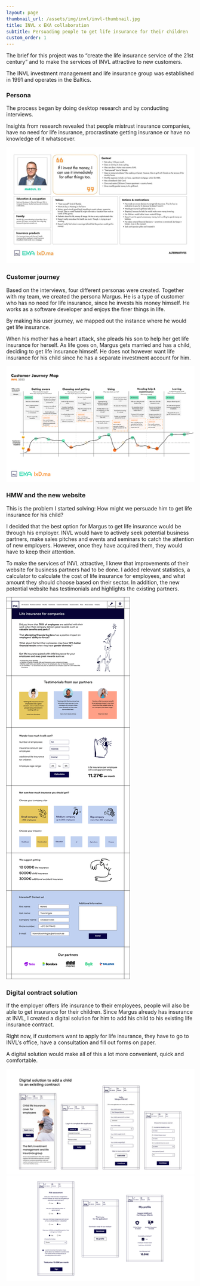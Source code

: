 ```yaml
---
layout: page
thumbnail_url: /assets/img/invl/invl-thumbnail.jpg
title: INVL x EKA collaboration
subtitle: Persuading people to get life insurance for their children
custom_order: 1
---
```

The brief for this project was to “create the life insurance service of the 21st century” and to make the services of INVL attractive to new customers.

The INVL investment management and life insurance group was established in 1991 and operates in the Baltics.

### Persona

The process began by doing desktop research and by conducting interviews.

Insights from research revealed that people mistrust insurance companies, have no need for life insurance, procrastinate getting insurance or have no knowledge of it whatsoever.

![](/assets/img/invl/invl-1.jpg)

### Customer journey

Based on the interviews, four different personas were created. Together with my team, we created the persona Margus. He is a type of customer who has no need for life insurance, since he invests his money himself. He works as a software developer and enjoys the finer things in life.

By making his user journey, we mapped out the instance where he would get life insurance.

When his mother has a heart attack, she pleads his son to help her get life insurance for herself. As life goes on, Margus gets married and has a child, deciding to get life insurance himself. He does not however want life insurance for his child since he has a separate investment account for him.

![](/assets/img/invl/invl-2.png)

### HMW and the new website

This is the problem I started solving: How might we persuade him to get life insurance for his child?

I decided that the best option for Margus to get life insurance would be through his employer. INVL would have to actively seek potential business partners, make sales pitches and events and seminars to catch the attention of new employers. However, once they have acquired them, they would have to keep their attention.

To make the services of INVL attractive, I knew that improvements of their website for business partners had to be done. I added relevant statistics, a calculator to calculate the cost of life insurance for employees, and what amount they should choose based on their sector. In addition, the new potential website has testimonials and highlights the existing partners.

![](/assets/img/invl/invl-3.png)

### Digital contract solution

If the employer offers life insurance to their employees, people will also be able to get insurance for their children. Since Margus already has insurance at INVL, I created a digital solution for him to add his child to his existing life insurance contract.

Right now, if customers want to apply for life insurance, they have to go to INVL’s office, have a consultation and fill out forms on paper.

A digital solution would make all of this a lot more convenient, quick and comfortable.

![](/assets/img/invl/invl-4.jpg)
![](/assets/img/invl/invl-5.png)
